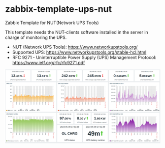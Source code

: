 # zabbix-template-ups-nut

Zabbix Template for NUT(Network UPS Tools)

This template needs the NUT-clients software installed in the server in charge of monitoring the UPS.

* NUT (Network UPS Tools): https://www.networkupstools.org/
* Supported UPS: https://www.networkupstools.org/stable-hcl.html
* RFC 9271 - Uninterruptible Power Supply (UPS) Management Protocol: https://www.ietf.org/rfc/rfc9271.pdf


![dashboard](https://raw.githubusercontent.com/rafaelma/zabbix-template-ups-nut/master/zabbix-ups-nut-dashboard.png)